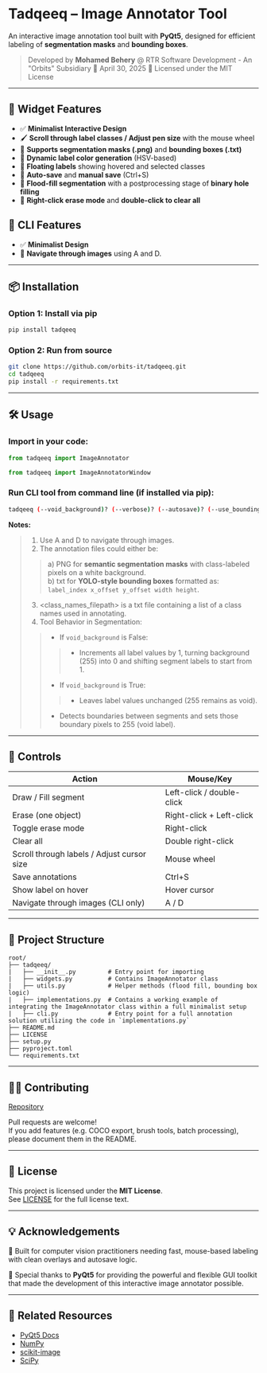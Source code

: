 # Tadqeeq – Image Annotator Tool

An interactive image annotation tool built with **PyQt5**, designed for efficient labeling of **segmentation masks** and **bounding boxes**.

> Developed by **Mohamed Behery** @ RTR Software Development - An "Orbits" Subsidiary
> 📅 April 30, 2025
> 🪪 Licensed under the MIT License

---

## 🚀 Widget Features

- ✅ **Minimalist Interactive Design**
- 🖌️ **Scroll through label classes / Adjust pen size** with the mouse wheel
- 🎨 **Supports segmentation masks (.png)** and **bounding boxes (.txt)**
- 🧠 **Dynamic label color generation** (HSV-based)
- 💬 **Floating labels** showing hovered and selected classes
- 💾 **Auto-save** and **manual save** (Ctrl+S)
- 🧽 **Flood-fill segmentation** with a postprocessing stage of **binary hole filling**
- 🚫 **Right-click erase mode** and **double-click to clear all**

## 🚀 CLI Features

- ✅ **Minimalist Design**
- 🎨 **Navigate through images** using A and D.

---

## 📦 Installation

### Option 1: Install via pip

```bash
pip install tadqeeq
```

### Option 2: Run from source

```bash
git clone https://github.com/orbits-it/tadqeeq.git
cd tadqeeq
pip install -r requirements.txt
```

---

## 🛠️ Usage

### Import in your code:

```python
from tadqeeq import ImageAnnotator
```
```python
from tadqeeq import ImageAnnotatorWindow
```

### Run CLI tool from command line (if installed via pip):

```bash
tadqeeq (--void_background)? (--verbose)? (--autosave)? (--use_bounding_boxes)? --images <images_directory_path> --classes <class_names_filepath> (--bounding-boxes <bounding_boxes_directory_path>)? (--semantic-segments <semantic_segments_directory_path>)?
```

**Notes:**
>1. Use A and D to navigate through images.</br>
>2. The annotation files could either be:</br>
>>a) PNG for **semantic segmentation masks** with class-labeled pixels on a white background.</br>
>>b) txt for **YOLO-style bounding boxes** formatted as: `label_index x_offset y_offset width height`.</br>
>3. <class_names_filepath> is a txt file containing a list of a class names used in annotating.</br>
>4. Tool Behavior in Segmentation:</br>
>>- If `void_background` is False:</br>
>>>- Increments all label values by 1, turning background (255) into 0 and shifting segment labels to start from 1.</br>
>>- If `void_background` is True:</br>
>>>- Leaves label values unchanged (255 remains as void).</br>
>>- Detects boundaries between segments and sets those boundary pixels to 255 (void label).

---

## 🧭 Controls

| Action                  | Mouse/Key |
|-------------------------|-----------|
| Draw / Fill segment     | Left-click / double-click |
| Erase (one object)      | Right-click + Left-click |
| Toggle erase mode       | Right-click |
| Clear all               | Double right-click |
| Scroll through labels / Adjust cursor size   | Mouse wheel |
| Save annotations        | Ctrl+S |
| Show label on hover     | Hover cursor |
| Navigate through images (CLI only) | A / D |

---

## 📁 Project Structure

```plaintext
root/
├── tadqeeq/
|   ├── __init__.py         # Entry point for importing
|   ├── widgets.py          # Contains ImageAnnotator class
|   ├── utils.py            # Helper methods (flood fill, bounding box logic)
|   ├── implementations.py  # Contains a working example of integrating the ImageAnnotator class within a full minimalist setup
|   ├── cli.py              # Entry point for a full annotation solution utilizing the code in `implementations.py`
├── README.md
├── LICENSE
├── setup.py
├── pyproject.toml
└── requirements.txt
```

---

## 🧑‍💻 Contributing

[Repository](https://github.com/orbits-it/tadqeeq.git)

Pull requests are welcome!  
If you add features (e.g. COCO export, brush tools, batch processing), please document them in the README.

---

## 📄 License

This project is licensed under the **MIT License**.  
See [LICENSE](https://github.com/orbits-it/tadqeeq/blob/main/LICENSE) for the full license text.

---

## 💡 Acknowledgements

🎉 Built for computer vision practitioners needing fast, mouse-based labeling with clean overlays and autosave logic.

🌟 Special thanks to **PyQt5** for providing the powerful and flexible GUI toolkit that made the development of this interactive image annotator possible.

---

## 🔗 Related Resources

- [PyQt5 Docs](https://www.riverbankcomputing.com/static/Docs/PyQt5/)
- [NumPy](https://numpy.org/)
- [scikit-image](https://scikit-image.org/)
- [SciPy](https://scipy.org/)
